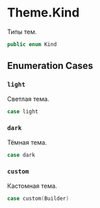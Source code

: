# Theme.Kind

Типы тем.

``` swift
public enum Kind 
```

## Enumeration Cases

### `light`

Светлая тема.

``` swift
case light
```

### `dark`

Тёмная тема.

``` swift
case dark
```

### `custom`

Кастомная тема.

``` swift
case custom(Builder)
```
